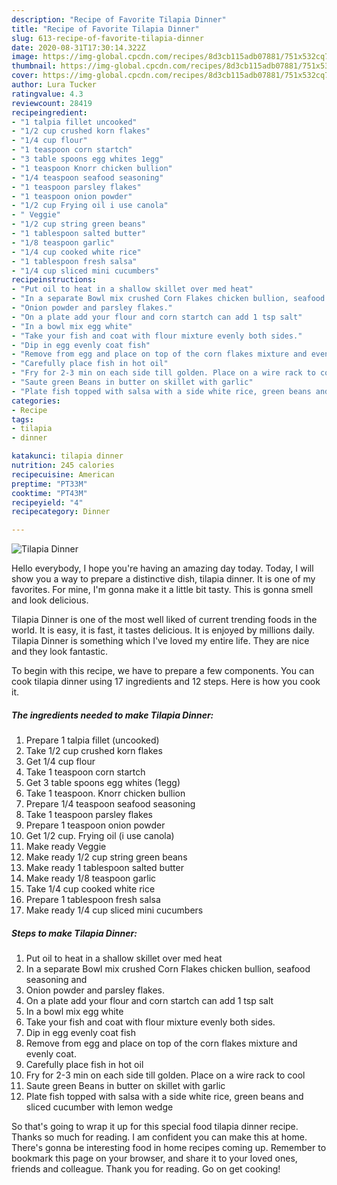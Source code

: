 ```yaml
---
description: "Recipe of Favorite Tilapia Dinner"
title: "Recipe of Favorite Tilapia Dinner"
slug: 613-recipe-of-favorite-tilapia-dinner
date: 2020-08-31T17:30:14.322Z
image: https://img-global.cpcdn.com/recipes/8d3cb115adb07881/751x532cq70/tilapia-dinner-recipe-main-photo.jpg
thumbnail: https://img-global.cpcdn.com/recipes/8d3cb115adb07881/751x532cq70/tilapia-dinner-recipe-main-photo.jpg
cover: https://img-global.cpcdn.com/recipes/8d3cb115adb07881/751x532cq70/tilapia-dinner-recipe-main-photo.jpg
author: Lura Tucker
ratingvalue: 4.3
reviewcount: 28419
recipeingredient:
- "1 talpia fillet uncooked"
- "1/2 cup crushed korn flakes"
- "1/4 cup flour"
- "1 teaspoon corn startch"
- "3 table spoons egg whites 1egg"
- "1 teaspoon Knorr chicken bullion"
- "1/4 teaspoon seafood seasoning"
- "1 teaspoon parsley flakes"
- "1 teaspoon onion powder"
- "1/2 cup Frying oil i use canola"
- " Veggie"
- "1/2 cup string green beans"
- "1 tablespoon salted butter"
- "1/8 teaspoon garlic"
- "1/4 cup cooked white rice"
- "1 tablespoon fresh salsa"
- "1/4 cup sliced mini cucumbers"
recipeinstructions:
- "Put oil to heat in a shallow skillet over med heat"
- "In a separate Bowl mix crushed Corn Flakes chicken bullion, seafood seasoning and"
- "Onion powder and parsley flakes."
- "On a plate add your flour and corn startch can add 1 tsp salt"
- "In a bowl mix egg white"
- "Take your fish and coat with flour mixture evenly both sides."
- "Dip in egg evenly coat fish"
- "Remove from egg and place on top of the corn flakes mixture and evenly coat."
- "Carefully place fish in hot oil"
- "Fry for 2-3 min on each side till golden. Place on a wire rack to cool"
- "Saute green Beans in butter on skillet with garlic"
- "Plate fish topped with salsa with a side white rice, green beans and sliced cucumber with lemon wedge"
categories:
- Recipe
tags:
- tilapia
- dinner

katakunci: tilapia dinner 
nutrition: 245 calories
recipecuisine: American
preptime: "PT33M"
cooktime: "PT43M"
recipeyield: "4"
recipecategory: Dinner

---
```



![Tilapia Dinner](https://img-global.cpcdn.com/recipes/8d3cb115adb07881/751x532cq70/tilapia-dinner-recipe-main-photo.jpg)

Hello everybody, I hope you're having an amazing day today. Today, I will show you a way to prepare a distinctive dish, tilapia dinner. It is one of my favorites. For mine, I'm gonna make it a little bit tasty. This is gonna smell and look delicious.

Tilapia Dinner is one of the most well liked of current trending foods in the world. It is easy, it is fast, it tastes delicious. It is enjoyed by millions daily. Tilapia Dinner is something which I've loved my entire life. They are nice and they look fantastic.




To begin with this recipe, we have to prepare a few components. You can cook tilapia dinner using 17 ingredients and 12 steps. Here is how you cook it.

<!--inarticleads1-->

##### The ingredients needed to make Tilapia Dinner:

1. Prepare 1 talpia fillet (uncooked)
1. Take 1/2 cup crushed korn flakes
1. Get 1/4 cup flour
1. Take 1 teaspoon corn startch
1. Get 3 table spoons egg whites (1egg)
1. Take 1 teaspoon. Knorr chicken bullion
1. Prepare 1/4 teaspoon seafood seasoning
1. Take 1 teaspoon parsley flakes
1. Prepare 1 teaspoon onion powder
1. Get 1/2 cup. Frying oil (i use canola)
1. Make ready  Veggie
1. Make ready 1/2 cup string green beans
1. Make ready 1 tablespoon salted butter
1. Make ready 1/8 teaspoon garlic
1. Take 1/4 cup cooked white rice
1. Prepare 1 tablespoon fresh salsa
1. Make ready 1/4 cup sliced mini cucumbers




<!--inarticleads2-->

##### Steps to make Tilapia Dinner:

1. Put oil to heat in a shallow skillet over med heat
1. In a separate Bowl mix crushed Corn Flakes chicken bullion, seafood seasoning and
1. Onion powder and parsley flakes.
1. On a plate add your flour and corn startch can add 1 tsp salt
1. In a bowl mix egg white
1. Take your fish and coat with flour mixture evenly both sides.
1. Dip in egg evenly coat fish
1. Remove from egg and place on top of the corn flakes mixture and evenly coat.
1. Carefully place fish in hot oil
1. Fry for 2-3 min on each side till golden. Place on a wire rack to cool
1. Saute green Beans in butter on skillet with garlic
1. Plate fish topped with salsa with a side white rice, green beans and sliced cucumber with lemon wedge




So that's going to wrap it up for this special food tilapia dinner recipe. Thanks so much for reading. I am confident you can make this at home. There's gonna be interesting food in home recipes coming up. Remember to bookmark this page on your browser, and share it to your loved ones, friends and colleague. Thank you for reading. Go on get cooking!
